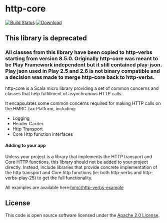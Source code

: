 http-core
==========

[![Build Status](https://travis-ci.org/hmrc/http-core.svg)](https://travis-ci.org/hmrc/http-core) [ ![Download](https://api.bintray.com/packages/hmrc/releases/http-core/images/download.svg) ](https://bintray.com/hmrc/releases/http-core/_latestVersion)

## This library is deprecated
### All classes from this library have been copied to http-verbs starting from version 8.5.0. Originally http-core was meant to be Play Framework independent but it still contained play-json. Play json used in Play 2.5 and 2.6 is not binary compatible and a decision was made to merge http-core back to http-verbs.

http-core is a Scala micro library providing a set of common concerns and classes that help fulfillment of asynchronous HTTP calls.

It encapsulates some common concerns required for making HTTP calls on the HMRC Tax Platform, including:
* Logging
* Header Carrier
* Http Transport
* Core Http function interfaces




#### Adding to your app

Unless your project is a library that implements the HTTP transport and Core HTTP functions, this library should not be added to your project directly.
  Instead, include libraries that provide concrete implementation of the http transport and Core http functions (ie: both http-verbs and http-verbs-play-25) to get the full functionality.


All examples are available here:[hmrc/http-verbs-example](https://github.com/hmrc/http-verbs-example)  

## License ##

This code is open source software licensed under the [Apache 2.0 License]("http://www.apache.org/licenses/LICENSE-2.0.html").
